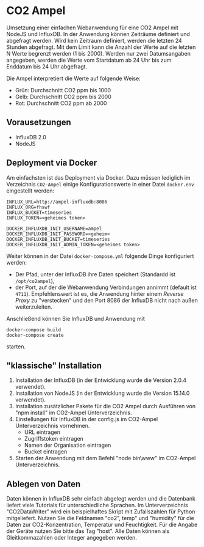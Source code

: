 # CO2 Ampel

Umsetzung einer einfachen Webanwendung für eine CO2 Ampel mit NodeJS und InfluxDB. In der Anwendung können Zeiträume definiert und abgefragt werden. Wird kein Zeitraum definiert, werden die letzten 24 Stunden abgefragt. Mit dem Limit kann die Anzahl der Werte auf die letzten N Werte begrenzt werden (1 bis 2000). Werden nur zwei Datumsangaben angegeben, werden die Werte vom Startdatum ab 24 Uhr bis zum Enddatum bis 24 Uhr abgefragt.

Die Ampel interpretiert die Werte auf folgende Weise:

- Grün: Durchschnitt CO2 ppm bis 1000
- Gelb: Durchschnitt CO2 ppm bis 2000
- Rot: Durchschnitt CO2 ppm ab 2000

## Vorausetzungen

- InfluxDB 2.0
- NodeJS

## Deployment via Docker

Am einfachsten ist das Deployment via Docker.
Dazu müssen lediglich im Verzeichnis `CO2-Ampel` einige Konfigurationswerte in einer Datei `docker.env` eingestellt werden:

```env
INFLUX_URL=http://ampel-influxdb:8086
INFLUX_ORG=fhswf
INFLUX_BUCKET=timeseries
INFLUX_TOKEN=<geheimes token>

DOCKER_INFLUXDB_INIT_USERNAME=ampel
DOCKER_INFLUXDB_INIT_PASSWORD=<geheim>
DOCKER_INFLUXDB_INIT_BUCKET=timeseries
DOCKER_INFLUXDB_INIT_ADMIN_TOKEN=<geheimes token>
```

Weiter können in der Datei `docker-compose.yml` folgende Dinge konfiguriert werden:

- Der Pfad, unter der InfluxDB ihre Daten speichert (Standardd ist `/opt/co2ampel`),
- der Port, auf der die Webanwendung Verbindungen annimmt (default ist `4711`).
  Empfehlenswert ist es, die Anwendung hinter einem _Reverse Proxy_ zu "verstecken" und den Port 8086 der InfluxDB nicht nach außen weiterzuleiten.

Anschließend können Sie InfluxDB und Anwendung mit

```shell
docker-compose build
docker-compose create
```

starten.

## "klassische" Installation

1. Installation der InfluxDB (in der Entwicklung wurde die Version 2.0.4 verwendet).
2. Installation von NodeJS (in der Entwicklung wurde die Version 15.14.0 verwendet).
3. Installation zusätzlicher Pakete für die CO2 Ampel durch Ausführen von "npm install" im CO2-Ampel Unterverzeichnis.
4. Einstellungen für InfluxDB in der config.js im CO2-Ampel Unterverzeichnis vornehmen.
   - URL eintragen
   - Zugriffstoken eintragen
   - Namen der Organisation eintragen
   - Bucket eintragen
5. Starten der Anwendung mit dem Befehl "node bin\www" im CO2-Ampel Unterverzeichnis.

## Ablegen von Daten

Daten können in InfluxDB sehr einfach abgelegt werden und die Datenbank liefert viele Tutorials für unterschiedliche Sprachen. Im Unterverzeichnis "CO2DataWriter" wird ein beispielhaftes Skript mit Zufallszahlen für Python mitgeliefert. Nutzen Sie die Feldnamen "co2", temp" und "humidity" für die Daten zur CO2-Konzentration, Temperatur und Feuchtigkeit. Für die Angabe der Geräte nutzen Sie bitte das Tag "host". Alle Daten können als Gleitkommazahlen oder Integer angegeben werden.
